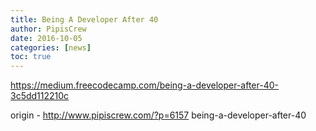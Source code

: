 ```yaml
---
title: Being A Developer After 40
author: PipisCrew
date: 2016-10-05
categories: [news]
toc: true
---
```


https://medium.freecodecamp.com/being-a-developer-after-40-3c5dd112210c

origin - http://www.pipiscrew.com/?p=6157 being-a-developer-after-40